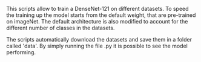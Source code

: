 This scripts allow to train a DenseNet-121 on different datasets. To speed the training up the model starts from the default weight, that are pre-trained on imageNet. The default architecture is also modified to account for the different number of classes in the datasets.

The scripts automatically download the datasets and save them in a folder called 'data'. By simply running the file .py it is possible to see the model performing. 
